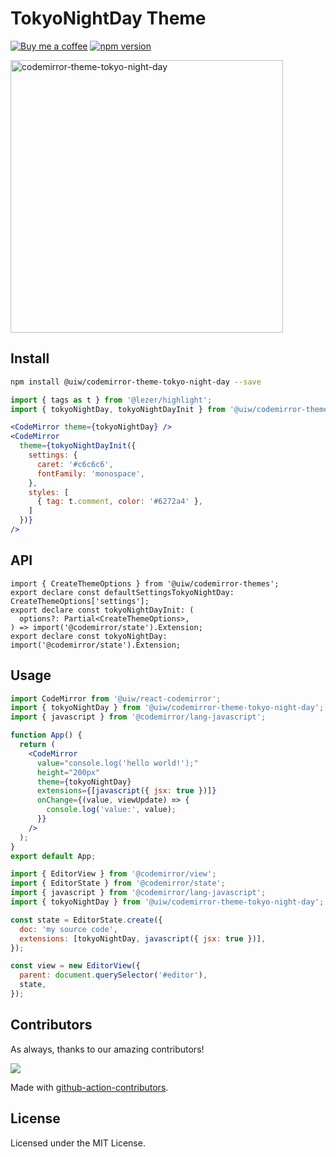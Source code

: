 <!--rehype:ignore:start-->

# TokyoNightDay Theme

<!--rehype:ignore:end-->

[![Buy me a coffee](https://img.shields.io/badge/Buy%20me%20a%20coffee-048754?logo=buymeacoffee)](https://jaywcjlove.github.io/#/sponsor)
[![npm version](https://img.shields.io/npm/v/@uiw/codemirror-theme-tokyo-night-day.svg)](https://www.npmjs.com/package/@uiw/codemirror-theme-tokyo-night-day)

<a href="https://uiwjs.github.io/react-codemirror/#/theme/data/tokyo-night-day">
  <img width="436" alt="codemirror-theme-tokyo-night-day" src="https://user-images.githubusercontent.com/1680273/206104544-ca4db2e0-caac-4804-9321-c269fe660245.png">
</a>

## Install

```bash
npm install @uiw/codemirror-theme-tokyo-night-day --save
```

```jsx
import { tags as t } from '@lezer/highlight';
import { tokyoNightDay, tokyoNightDayInit } from '@uiw/codemirror-theme-tokyo-night-day';

<CodeMirror theme={tokyoNightDay} />
<CodeMirror
  theme={tokyoNightDayInit({
    settings: {
      caret: '#c6c6c6',
      fontFamily: 'monospace',
    },
    styles: [
      { tag: t.comment, color: '#6272a4' },
    ]
  })}
/>
```

## API

```tsx
import { CreateThemeOptions } from '@uiw/codemirror-themes';
export declare const defaultSettingsTokyoNightDay: CreateThemeOptions['settings'];
export declare const tokyoNightDayInit: (
  options?: Partial<CreateThemeOptions>,
) => import('@codemirror/state').Extension;
export declare const tokyoNightDay: import('@codemirror/state').Extension;
```

## Usage

```jsx
import CodeMirror from '@uiw/react-codemirror';
import { tokyoNightDay } from '@uiw/codemirror-theme-tokyo-night-day';
import { javascript } from '@codemirror/lang-javascript';

function App() {
  return (
    <CodeMirror
      value="console.log('hello world!');"
      height="200px"
      theme={tokyoNightDay}
      extensions={[javascript({ jsx: true })]}
      onChange={(value, viewUpdate) => {
        console.log('value:', value);
      }}
    />
  );
}
export default App;
```

```js
import { EditorView } from '@codemirror/view';
import { EditorState } from '@codemirror/state';
import { javascript } from '@codemirror/lang-javascript';
import { tokyoNightDay } from '@uiw/codemirror-theme-tokyo-night-day';

const state = EditorState.create({
  doc: 'my source code',
  extensions: [tokyoNightDay, javascript({ jsx: true })],
});

const view = new EditorView({
  parent: document.querySelector('#editor'),
  state,
});
```

## Contributors

As always, thanks to our amazing contributors!

<a href="https://github.com/uiwjs/react-codemirror/graphs/contributors">
  <img src="https://uiwjs.github.io/react-codemirror/CONTRIBUTORS.svg" />
</a>

Made with [github-action-contributors](https://github.com/jaywcjlove/github-action-contributors).

## License

Licensed under the MIT License.
